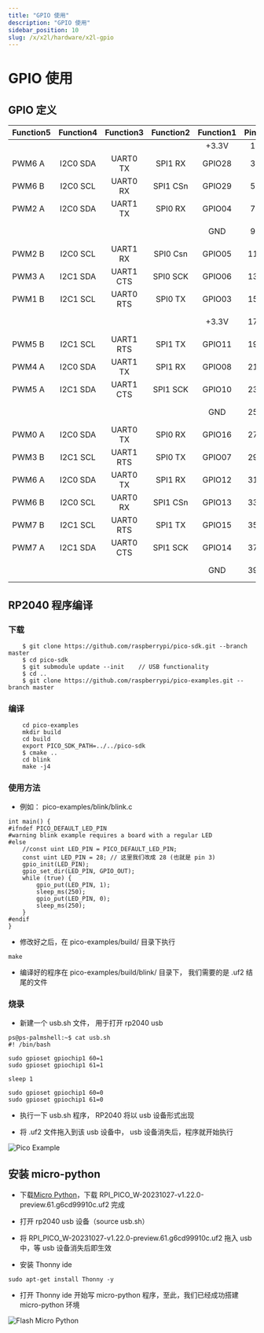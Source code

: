 ```yaml
---
title: "GPIO 使用"
description: "GPIO 使用"
sidebar_position: 10
slug: /x/x2l/hardware/x2l-gpio
---
```


# GPIO 使用

## GPIO 定义

<div className='gpio-pinout'>

| Function5 | Function4 | Function3 | Function2 | Function1 |               Pin#               |              Pin#               | Function1 | Function2 | Function3 | Function4 | Function5 |
| --------- | :-------: | :-------: | :-------: | :-------: | :------------------------------: | :-----------------------------: | :-------: | :-------: | :-------: | :-------: | --------- |
|           |           |           |           |   +3.3V   | <div className='yellow'>1</div>  |  <div className='red'>2</div>   |   +5.0V   |           |           |           |           |
| PWM6 A    | I2C0 SDA  | UART0 TX  |  SPI1 RX  |  GPIO28   |  <div className='green'>3</div>  |  <div className='red'>4</div>   |   +5.0V   |           |           |           |           |
| PWM6 B    | I2C0 SCL  | UART0 RX  | SPI1 CSn  |  GPIO29   |  <div className='green'>5</div>  | <div className='black'>6</div>  |    GND    |           |           |           |           |
| PWM2 A    | I2C0 SDA  | UART1 TX  |  SPI0 RX  |  GPIO04   |  <div className='green'>7</div>  | <div className='green'>8</div>  |  GPIO21   | SPI0 CSn  | UART1 RX  | I2C0 SCL  | PWM2 B    |
|           |           |           |           |    GND    |  <div className='black'>9</div>  | <div className='green'>10</div> |  GPIO20   |  SPI0 RX  | UART1 TX  | I2C0 SDA  | PWM2 A    |
| PWM2 B    | I2C0 SCL  | UART1 RX  | SPI0 Csn  |  GPIO05   | <div className='green'>11</div>  | <div className='green'>12</div> |  GPIO23   |  SPI0 TX  | UART1 RTS | I2C1 SCL  | PWM3 B    |
| PWM3 A    | I2C1 SDA  | UART1 CTS | SPI0 SCK  |  GPIO06   | <div className='green'>13</div>  | <div className='black'>14</div> |    GND    |           |           |           |           |
| PWM1 B    | I2C1 SCL  | UART0 RTS |  SPI0 TX  |  GPIO03   | <div className='green'>15</div>  | <div className='green'>16</div> |  GPIO22   | SPI0 SCK  | UART1 CTS | I2C1 SDA  | PWM3 A    |
|           |           |           |           |   +3.3V   | <div className='yellow'>17</div> | <div className='green'>18</div> |  GPIO27   |  SPI1 TX  | UART1 RTS | I2C1 SCL  | PWM5 B    |
| PWM5 B    | I2C1 SCL  | UART1 RTS |  SPI1 TX  |  GPIO11   | <div className='green'>19</div>  | <div className='black'>20</div> |    GND    |           |           |           |           |
| PWM4 A    | I2C0 SDA  | UART1 TX  |  SPI1 RX  |  GPIO08   | <div className='green'>21</div>  | <div className='green'>22</div> |  GPIO24   |  SPI1 RX  | UART1 TX  | I2C0 SDA  | PWM4 A    |
| PWM5 A    | I2C1 SDA  | UART1 CTS | SPI1 SCK  |  GPIO10   | <div className='green'>23</div>  | <div className='green'>24</div> |  GPIO09   | SPI1 CSn  | UART1 RX  | I2C0 SCL  | PWM4 B    |
|           |           |           |           |    GND    | <div className='black'>25</div>  | <div className='green'>26</div> |  GPIO18   | SPI0 SCK  | UART0 CTS | I2C1 SDA  | PWM1 A    |
| PWM0 A    | I2C0 SDA  | UART0 TX  |  SPI0 RX  |  GPIO16   |  <div className='blue'>27</div>  | <div className='blue'>28</div>  |  GPIO17   | SPI0 CSn  | UART0 RX  | I2C0 SCL  | PWM0 B    |
| PWM3 B    | I2C1 SCL  | UART1 RTS |  SPI0 TX  |  GPIO07   | <div className='green'>29</div>  | <div className='black'>30</div> |    GND    |           |           |           |           |
| PWM6 A    | I2C0 SDA  | UART0 TX  |  SPI1 RX  |  GPIO12   | <div className='green'>31</div>  | <div className='green'>32</div> |  GPIO19   |  SPI0 TX  | UART0 RTS | I2C1 SCL  | PWM1 B    |
| PWM6 B    | I2C0 SCL  | UART0 RX  | SPI1 CSn  |  GPIO13   | <div className='green'>33</div>  | <div className='black'>34</div> |    GND    |           |           |           |           |
| PWM7 B    | I2C1 SCL  | UART0 RTS |  SPI1 TX  |  GPIO15   | <div className='green'>35</div>  | <div className='green'>36</div> |  GPIO26   | SPI1 SCK  | UART1 CTS | I2C1 SDA  | PWM5 A    |
| PWM7 A    | I2C1 SDA  | UART0 CTS | SPI1 SCK  |  GPIO14   | <div className='green'>37</div>  | <div className='green'>38</div> |  GPIO02   | SPI0 SCK  | UART0 CTS | I2C1 SDA  | PWM1 A    |
|           |           |           |           |    GND    | <div className='black'>39</div>  | <div className='green'>40</div> |  GPIO25   | SPI1 CSn  | UART1 RX  | I2C0 SCL  | PWM4 B    |

</div>

## RP2040 程序编译

### 下载

```
    $ git clone https://github.com/raspberrypi/pico-sdk.git --branch master
    $ cd pico-sdk
    $ git submodule update --init    // USB functionality
    $ cd ..
    $ git clone https://github.com/raspberrypi/pico-examples.git --branch master
```

### 编译

```
    cd pico-examples
    mkdir build
    cd build
    export PICO_SDK_PATH=../../pico-sdk
    $ cmake ..
    cd blink
    make -j4
```

### 使用方法

- 例如： pico-examples/blink/blink.c

```
int main() {
#ifndef PICO_DEFAULT_LED_PIN
#warning blink example requires a board with a regular LED
#else
    //const uint LED_PIN = PICO_DEFAULT_LED_PIN;
    const uint LED_PIN = 28; // 这里我们改成 28 (也就是 pin 3)
    gpio_init(LED_PIN);
    gpio_set_dir(LED_PIN, GPIO_OUT);
    while (true) {
        gpio_put(LED_PIN, 1);
        sleep_ms(250);
        gpio_put(LED_PIN, 0);
        sleep_ms(250);
    }
#endif
}
```

- 修改好之后，在 pico-examples/build/ 目录下执行

```
make
```

- 编译好的程序在 pico-examples/build/blink/ 目录下， 我们需要的是 .uf2 结尾的文件

### 烧录

- 新建一个 usb.sh 文件， 用于打开 rp2040 usb

```
ps@ps-palmshell:~$ cat usb.sh
#! /bin/bash

sudo gpioset gpiochip1 60=1
sudo gpioset gpiochip1 61=1

sleep 1

sudo gpioset gpiochip1 60=0
sudo gpioset gpiochip1 61=0
```

- 执行一下 usb.sh 程序， RP2040 将以 usb 设备形式出现

- 将 .uf2 文件拖入到该 usb 设备中， usb 设备消失后，程序就开始执行

![Pico Example](/img/x/x2l/flash_program.webp)

## 安装 micro-python

- 下载[Micro Python](https://micropython.org/download/RPI_PICO/)，下载 RPI_PICO_W-20231027-v1.22.0-preview.61.g6cd99910c.uf2 完成
- 打开 rp2040 usb 设备（source usb.sh）
- 将 RPI_PICO_W-20231027-v1.22.0-preview.61.g6cd99910c.uf2 拖入 usb 中，等 usb 设备消失后即生效

- 安装 Thonny ide

```
sudo apt-get install Thonny -y
```

- 打开 Thonny ide 开始写 micro-python 程序，至此，我们已经成功搭建 micro-python 环境

![Flash Micro Python](/img/x/x2l/flash_micro_python.webp)
